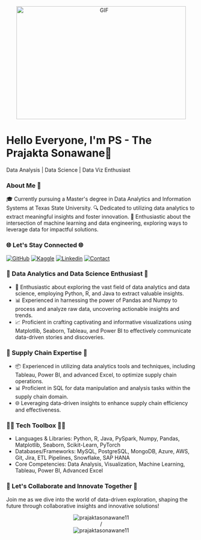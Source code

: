 <!-- Aligning the header content -->
<div align="center">
    <img alt="GIF" src="https://github.com/abhisheknaiidu/abhisheknaiidu/blob/master/code.gif?raw=true" width="450" height="300" />
</div>

<!-- Main content -->
# Hello Everyone, I'm PS - The Prajakta Sonawane👋

Data Analysis | Data Science | Data Viz Enthusiast

### About Me 🧠
🎓 Currently pursuing a Master's degree in Data Analytics and Information Systems at Texas State University.
🔍 Dedicated to utilizing data analytics to extract meaningful insights and foster innovation.
🚀 Enthusiastic about the intersection of machine learning and data engineering, exploring ways to leverage data for impactful solutions.

### 🌐 Let's Stay Connected 🌐
[![GitHub](https://img.shields.io/badge/-GITHUB-grey?style=for-the-badge&logo=github)](https://github.com/prajaktasonwane11)
[![Kaggle](https://img.shields.io/badge/FollowMe-Kaggle-orange?style=for-the-badge&logo=kaggle)](https://www.kaggle.com/)
[![Linkedin](https://img.shields.io/badge/Connect-Linkedin-blue?style=for-the-badge&logo=linkedin)](https://www.linkedin.com/in/prajakta-sonawane-b69409155/) 
[![Contact](https://img.shields.io/badge/Contact-GMAIL-yellow?style=for-the-badge&logo=gmail&logoColor=white)](mailto:m.prajaktaks9@gmail.com)

### 🚀 Data Analytics and Data Science Enthusiast 🚀
- 🌟 Enthusiastic about exploring the vast field of data analytics and data science, employing Python, R, and Java to extract valuable insights.
- 📊 Experienced in harnessing the power of Pandas and Numpy to process and analyze raw data, uncovering actionable insights and trends.
- 📈 Proficient in crafting captivating and informative visualizations using Matplotlib, Seaborn, Tableau, and Power BI to effectively communicate data-driven stories and discoveries.

### 💼 Supply Chain Expertise 💼
- 📦 Experienced in utilizing data analytics tools and techniques, including Tableau, Power BI, and advanced Excel, to optimize supply chain operations.
- 📊 Proficient in SQL for data manipulation and analysis tasks within the supply chain domain.
- 🌐 Leveraging data-driven insights to enhance supply chain efficiency and effectiveness.

### 👨‍💻 Tech Toolbox 👨‍💻
- Languages & Libraries: Python, R, Java, PySpark, Numpy, Pandas, Matplotlib, Seaborn, Scikit-Learn, PyTorch
- Databases/Frameworks: MySQL, PostgreSQL, MongoDB, Azure, AWS, Git, Jira, ETL Pipelines, Snowflake, SAP HANA
- Core Competencies: Data Analysis, Visualization, Machine Learning, Tableau, Power BI, Advanced Excel

### 🤝 Let's Collaborate and Innovate Together 🤝
Join me as we dive into the world of data-driven exploration, shaping the future through collaborative insights and innovative solutions!

<!-- Adding GitHub and Streak stats -->
<div align="center">
    <img align="center" src="https://github-readme-stats.vercel.app/api?username=prajaktasonawane11&show_icons=true&locale=en&theme=radical" alt="prajaktasonawane11" />
    <br>/</br>
    <img align="center" src="https://github-readme-streak-stats.herokuapp.com/?user=prajaktasonawane11&theme=radical&hide_border=true" alt="prajaktasonawane11" />
</div>
